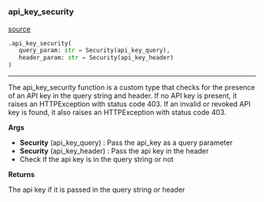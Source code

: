 #


### api_key_security
[source](https://github.com/nneji123/fastapi_auth/blob/main/fastapi_auth/security_api_key.py/#L28)
```python
.api_key_security(
   query_param: str = Security(api_key_query),
   header_param: str = Security(api_key_header)
)
```

---
The api_key_security function is a custom type that checks for the presence of an API key in the query string and header.
If no API key is present, it raises an HTTPException with status code 403.
If an invalid or revoked API key is found, it also raises an HTTPException with status code 403.


**Args**

* **Security** (api_key_query) : Pass the api_key as a query parameter
* **Security** (api_key_header) : Pass the api key in the header
* Check if the api key is in the query string or not


**Returns**

The api key if it is passed in the query string or header
